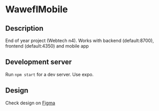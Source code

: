 # WaweflMobile

## Description

End of year project (Webtech n4). Works with backend (default:8700), frontend (default:4350) and mobile app

## Development server

Run `npm start` for a dev server. Use expo.

## Design

Check design on [Figma](https://www.figma.com/file/46xdc6odyPDWPrgZwaGrJo/Wawefl?type=design&node-id=0-1&t=MYnxWaRyoR3FmVUd-0)
